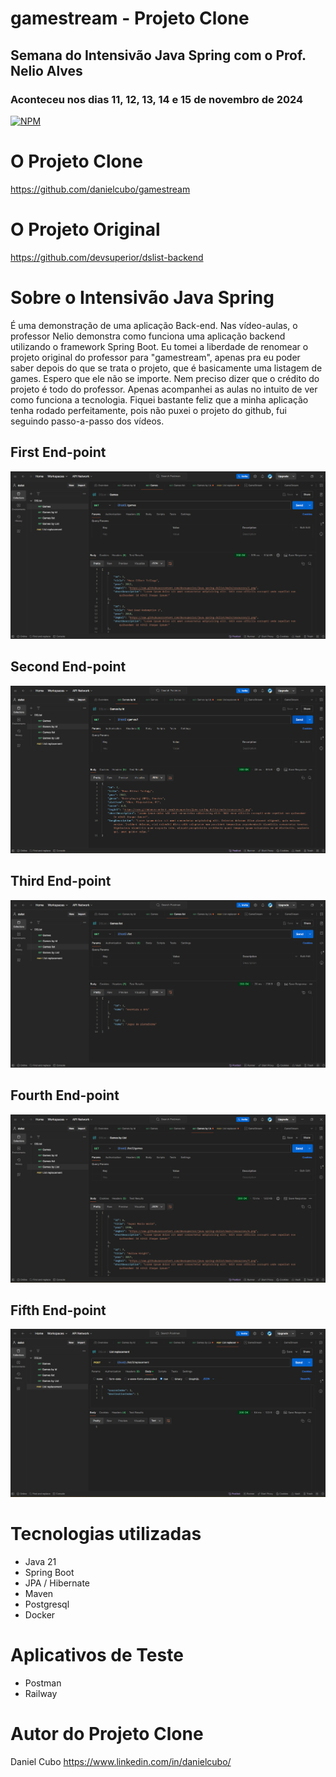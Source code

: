 # gamestream - Projeto Clone
## Semana do Intensivão Java Spring com o Prof. Nelio Alves
### Aconteceu nos dias 11, 12, 13, 14 e 15 de novembro de 2024
[![NPM](https://img.shields.io/npm/l/react)]([https://github.com/danielcubo/gamestream/blob/main/LICENSE]) 

# O Projeto Clone
https://github.com/danielcubo/gamestream

# O Projeto Original
https://github.com/devsuperior/dslist-backend

# Sobre o Intensivão Java Spring
É uma demonstração de uma aplicação Back-end. Nas vídeo-aulas, o professor Nelio demonstra como funciona uma aplicação backend utilizando o framework Spring Boot.
Eu tomei a liberdade de renomear o projeto original do professor para "gamestream", apenas pra eu poder saber depois do que se trata o projeto, que é basicamente uma listagem de games.
Espero que ele não se importe. Nem preciso dizer que o crédito do projeto é todo do professor. Apenas acompanhei as aulas no intuito de ver como funciona a tecnologia.
Fiquei bastante feliz que a minha aplicação tenha rodado perfeitamente, pois não puxei o projeto do github, fui seguindo passo-a-passo dos vídeos.

## First End-point
![Web 1](https://github.com/danielcubo/gamestream/blob/main/assets/end-point-1_get-games.png)

## Second End-point
![Web 1](https://github.com/danielcubo/gamestream/blob/main/assets/end-point-2_game-by-id.png)

## Third End-point
![Web 1](https://github.com/danielcubo/gamestream/blob/main/assets/end-point-3_list-game-by-genre.png)

## Fourth End-point
![Web 1](https://github.com/danielcubo/gamestream/blob/main/assets/ent-point-4_list-game-by-platform.png)

## Fifth End-point
![Web 1](https://github.com/danielcubo/gamestream/blob/main/assets/end-point-5_update-replacement.png)

# Tecnologias utilizadas
- Java 21
- Spring Boot
- JPA / Hibernate
- Maven
- Postgresql
- Docker

# Aplicativos de Teste
- Postman
- Railway

# Autor do Projeto Clone

Daniel Cubo
https://www.linkedin.com/in/danielcubo/

